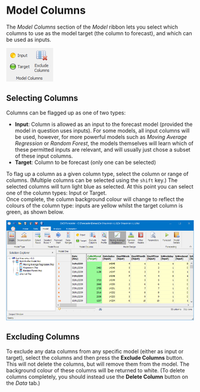 # Model Columns

The *Model Columns* section of the *Model* ribbon lets you select which columns to use as the model target (the column to forecast), and which can be used as inputs.

![Target and Inputs in the Data Grid](imgs/Forecasting_ModelColumnsRibbon.png)


## Selecting Columns
Columns can be flagged up as one of two types: 
-	**Input**:  Column is allowed as an input to the forecast model (provided the model in question uses inputs). For some models, all input columns will be used, however, for more powerful models such as *Moving Average Regression* or *Random Forest*, the models themselves will learn which of these permitted inputs are relevant, and will usually just chose a subset of these input columns.
-	**Target**:  Column to be forecast (only one can be selected)

To flag up a column as a given column type, select the column or range of columns. (Multiple columns can be selected using the `shift` key.) The selected columns will turn light blue as selected.  At this point you can select one of the column types: Input or Target.  
Once complete, the column background colour will change to reflect the colours of the column type: inputs are yellow whilst the target column is green, as shown below.
 

![Model Columns Ribbon Section](imgs/ModelColumns_TargetInput.png)


## Excluding Columns
To exclude any data columns from any specific model (either as input or target), select the columns and then press the **Exclude Columns** button. This will not delete the columns, but will remove them from the model. The background colour of these columns will be returned to white.
(To delete columns completely, you should instead use the **Delete Column** button on the *Data* tab.)
